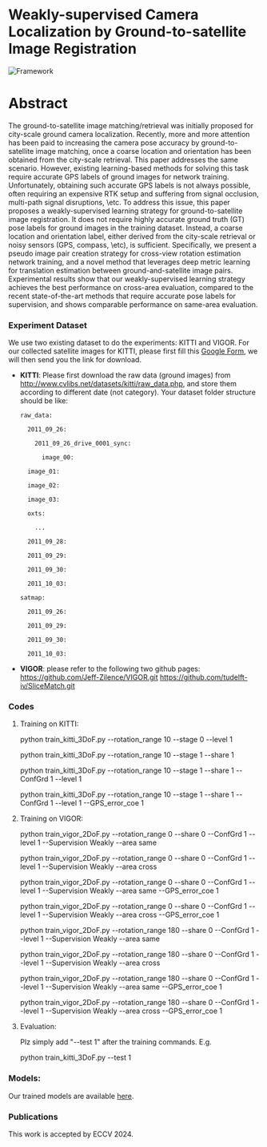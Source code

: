 # Weakly-supervised Camera Localization by Ground-to-satellite Image Registration

![Framework](./Framework.png)

# Abstract
The ground-to-satellite image matching/retrieval was initially proposed for city-scale ground camera localization. Recently, more and more attention has been paid to increasing the camera pose accuracy by ground-to-satellite image matching, once a coarse location and orientation has been obtained from the city-scale retrieval.  This paper addresses the same scenario. 
However, existing learning-based methods for solving this task require accurate GPS labels of ground images for network training. Unfortunately, obtaining such accurate GPS labels is not always possible, often requiring an expensive RTK setup and suffering from signal occlusion, multi-path signal disruptions, \etc. To address this issue, this paper proposes a weakly-supervised learning strategy for ground-to-satellite image registration. It does not require highly accurate ground truth (GT) pose labels for ground images in the training dataset. Instead, a coarse location and orientation label, either derived from the city-scale retrieval or noisy sensors (GPS, compass, \etc), is sufficient. Specifically, we present a pseudo image pair creation strategy for cross-view rotation estimation network training, and a novel method that leverages deep metric learning for translation estimation between ground-and-satellite image pairs. Experimental results show that our weakly-supervised learning strategy achieves the best performance on cross-area evaluation, compared to the recent state-of-the-art methods that require accurate pose labels for supervision, and shows comparable performance on same-area evaluation.  

### Experiment Dataset
We use two existing dataset to do the experiments: KITTI and VIGOR. For our collected satellite images for KITTI, please first fill this [Google Form](https://forms.gle/Bm8jNLiUxFeQejix7), we will then send you the link for download. 

- **KITTI**: Please first download the raw data (ground images) from http://www.cvlibs.net/datasets/kitti/raw_data.php, and store them according to different date (not category). Your dataset folder structure should be like: 


      raw_data:

        2011_09_26:

          2011_09_26_drive_0001_sync:

            image_00:

        image_01:

        image_02:

        image_03:

        oxts:

          ...

        2011_09_28:

        2011_09_29:

        2011_09_30:

        2011_10_03:

      satmap:

        2011_09_26:

        2011_09_29:

        2011_09_30:

        2011_10_03:

- **VIGOR**: please refer to the following two github pages:
  https://github.com/Jeff-Zilence/VIGOR.git
  https://github.com/tudelft-iv/SliceMatch.git

### Codes

1. Training on KITTI:

    python train_kitti_3DoF.py --rotation_range 10 --stage 0 --level 1
   
    python train_kitti_3DoF.py --rotation_range 10 --stage 1 --share 1
   
    python train_kitti_3DoF.py --rotation_range 10 --stage 1 --share 1 --ConfGrd 1 --level 1
   
    python train_kitti_3DoF.py --rotation_range 10 --stage 1 --share 1 --ConfGrd 1 --level 1 --GPS_error_coe 1

3. Training on VIGOR:
    
    python train_vigor_2DoF.py --rotation_range 0 --share 0 --ConfGrd 1 --level 1 --Supervision Weakly --area same
   
    python train_vigor_2DoF.py --rotation_range 0 --share 0 --ConfGrd 1 --level 1 --Supervision Weakly --area cross
   
    python train_vigor_2DoF.py --rotation_range 0 --share 0 --ConfGrd 1 --level 1 --Supervision Weakly --area same  --GPS_error_coe 1
   
    python train_vigor_2DoF.py --rotation_range 0 --share 0 --ConfGrd 1 --level 1 --Supervision Weakly --area cross --GPS_error_coe 1
   
    python train_vigor_2DoF.py --rotation_range 180 --share 0 --ConfGrd 1 --level 1 --Supervision Weakly --area same
   
    python train_vigor_2DoF.py --rotation_range 180 --share 0 --ConfGrd 1 --level 1 --Supervision Weakly --area cross
   
    python train_vigor_2DoF.py --rotation_range 180 --share 0 --ConfGrd 1 --level 1 --Supervision Weakly --area same --GPS_error_coe 1
   
    python train_vigor_2DoF.py --rotation_range 180 --share 0 --ConfGrd 1 --level 1 --Supervision Weakly --area cross --GPS_error_coe 1
   
   
   
2. Evaluation:

    Plz simply add "--test 1" after the training commands. E.g. 

    python train_kitti_3DoF.py --test 1



### Models:
Our trained models are available [here](https://anu365-my.sharepoint.com/:f:/g/personal/u6293587_anu_edu_au/EqbaNmTp8lZHu5xoZ9gt7ycB7Us_22izmh7BImRQETpjKw?e=ZDQ2Vb). 



### Publications
This work is accepted by ECCV 2024.  


